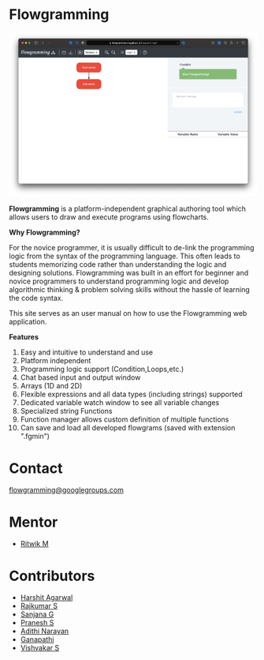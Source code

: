 # Flowgramming

![Home](images/home.png)

**Flowgramming** is a platform-independent graphical authoring tool which allows users
to draw and execute programs using flowcharts.

**Why Flowgramming?**

For the novice programmer, it is usually difficult to de-link the programming logic from the syntax of the programming language. This often leads to students memorizing code rather than understanding the logic and designing solutions. Flowgramming was built in an effort for beginner and novice programmers to understand programming logic and develop algorithmic thinking & problem solving skills without the hassle of learning the code syntax.

This site serves as an user manual on how to use the Flowgramming web application.

**Features**

1. Easy and intuitive to understand and use
2. Platform independent
3. Programming logic support (Condition,Loops,etc.)
4. Chat based input and output window
5. Arrays (1D and 2D)
6. Flexible expressions and all data types (including strings) supported
7. Dedicated variable watch window to see all variable changes
8. Specialized string Functions
9. Function manager allows custom definition of multiple functions
10. Can save and load all developed flowgrams (saved with extension ".fgmin")

# Contact
flowgramming@googlegroups.com

# Mentor
- [Ritwik M](https://www.amrita.edu/faculty/m-ritwik)

# Contributors
- [Harshit Agarwal](https://www.linkedin.com/in/harshitagarwal1907/)
- [Rajkumar S](https://rajkumaar.co.in)
- [Sanjana G](https://www.linkedin.com/in/sanjana-gali-06a100166/)
- [Pranesh S](https://github.com/pranesh-sp)
- [Adithi Narayan](https://github.com/Tvashta)
- [Ganapathi](https://github.com/ganapathi12)
- [Vishvakar S](https://github.com/Vish-10)
